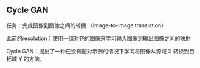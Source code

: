 ## Cycle GAN



任务：完成图像到图像之间的转换   （image-to-image translation）

此前的resolution：使用一组对齐的图像来学习输入图像到输出图像之间的映射

Cycle GAN：提出了一种在没有配对示例的情况下学习将图像从源域 X 转换到目标域 Y 的方法。
